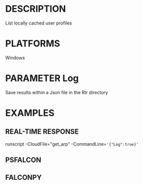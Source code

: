 # DESCRIPTION
List locally cached user profiles

# PLATFORMS
Windows

# PARAMETER Log
Save results within a Json file in the Rtr directory

# EXAMPLES

## REAL-TIME RESPONSE
runscript -CloudFile="get_arp" -CommandLine=```'{"Log":true}'```

## PSFALCON

## FALCONPY
